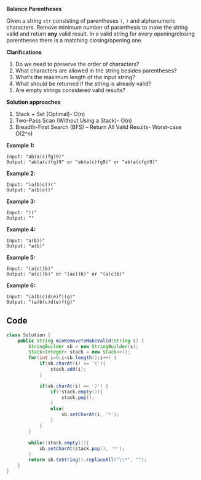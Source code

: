 **Balance Parentheses**

 Given a string `str` consisting of parentheses `(`, `)` and alphanumeric characters. Remove minimum number of paranthesis to make the string valid and return **any** valid result. In a valid string for every opening/closing parentheses there is a matching closing/opening one.

**Clarifications**
1. Do we need to preserve the order of characters?
2. What characters are allowed in the string besides parentheses?
3. What’s the maximum length of the input string?
4. What should be returned if the string is already valid?
5. Are empty strings considered valid results?

**Solution approaches**
 1. Stack + Set (Optimal)- O(n)
 2. Two-Pass Scan (Without Using a Stack)- O(n)
 3. Breadth-First Search (BFS) – Return All Valid Results- Worst-case O(2^n)


**Example 1:**

```
Input: "ab(a(c)fg)9)"
Output: "ab(a(c)fg)9" or "ab(a(c)fg9)" or "ab(a(cfg)9)"
```



**Example 2:**



```
Input: ")a(b)c()("
Output: "a(b)c()"
```



**Example 3:**



```
Input: ")("
Output: ""
```



**Example 4:**



```
Input: "a(b))"
Output: "a(b)"
```



**Example 5:**



```
Input: "(a(c()b)"
Output: "a(c()b)" or "(ac()b)" or "(a(c)b)"
```



**Example 6:**



```
Input: "(a)b(c)d(e)f)(g)"
Output: "(a)b(c)d(e)f(g)"
```



## Code

```java
class Solution {
    public String minRemoveToMakeValid(String s) {
        StringBuilder sb = new StringBuilder(s);
        Stack<Integer> stack = new Stack<>();
        for(int i=0;i<sb.length();i++) {
            if(sb.charAt(i) == '('){
                stack.add(i);
            }

            if(sb.charAt(i) == ')') {
                if(!stack.empty()){
                    stack.pop();
                }
                else{
                    sb.setCharAt(i, '*');
                }
            }
        }

        while(!stack.empty()){
            sb.setCharAt(stack.pop(), '*');
        }
        return sb.toString().replaceAll("\\*", "");
    }
}
```
